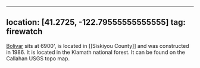 
---
location: [41.2725, -122.79555555555555]
tag: firewatch
---

[Bolivar](http://www.peakbagging.com/CALookoutPhotos/Bolivar.html) sits at 6900', is located in [[Siskiyou County]] and was constructed in 1986. It is located in the Klamath national forest. It can be found on the Callahan USGS topo map.
